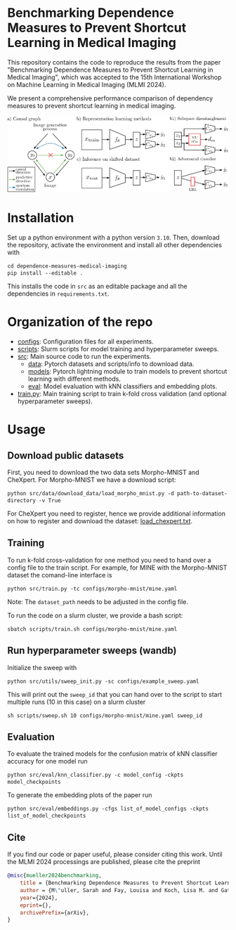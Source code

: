 # Benchmarking Dependence Measures to Prevent Shortcut Learning in Medical Imaging
This repository contains the code to reproduce the results from the paper "Benchmarking Dependence Measures to Prevent Shortcut Learning in Medical Imaging", which was accepted to the 15th International Workshop on Machine Learning in Medical Imaging (MLMI 2024).

We present a comprehensive performance comparison of dependency measures to prevent shortcut learning in medical imaging.

<img src="./figures/overview_figure.svg" alt="drawing" width="700"/>

# Installation

Set up a python environment with a python version `3.10`. Then, download the repository, activate the environment and install all other dependencies with
```
cd dependence-measures-medical-imaging
pip install --editable . 
```

This installs the code in `src` as an editable package and all the dependencies in `requirements.txt`.

# Organization of the repo
* [configs](./configs/): Configuration files for all experiments.
* [scripts](./scripts/): Slurm scripts for model training and hyperparameter sweeps.
* [src](./scripts/): Main source code to run the experiments.
    * [data](./src/data/): Pytorch datasets and scripts/info to download data.
    * [models](./src/models/): Pytorch lightning module to train models to prevent shortcut learning with different methods.
    * [eval](./src/eval/): Model evaluation with kNN classifiers and embedding plots.
* [train.py](./src/train.py): Main training script to train k-fold cross validation (and optional hyperparameter sweeps).


# Usage

## Download public datasets
First, you need to download the two data sets Morpho-MNIST and CheXpert.
For Morpho-MNIST we have a download script:
```
python src/data/download_data/load_morpho_mnist.py -d path-to-dataset-directory -v True
```
For CheXpert you need to register, hence we provide additional information on how to register and download the dataset: [load_chexpert.txt](src/data/download_data/load_chexpert.txt).

## Training
To run k-fold cross-validation for one method you need to hand over a config file to the train script. For example, for MINE with the Morpho-MNIST dataset the comand-line interface is 
```
python src/train.py -tc configs/morpho-mnist/mine.yaml
```
Note: The `dataset_path` needs to be adjusted in the config file.

To run the code on a slurm cluster, we provide a bash script:
```
sbatch scripts/train.sh configs/morpho-mnist/mine.yaml
```

## Run hyperparameter sweeps (wandb)
Initialize the sweep with
```
python src/utils/sweep_init.py -sc configs/example_sweep.yaml
```
This will print out the `sweep_id` that you can hand over to the script to start multiple runs (10 in this case) on a slurm cluster
```
sh scripts/sweep.sh 10 configs/morpho-mnist/mine.yaml sweep_id
```

## Evaluation
To evaluate the trained models for the confusion matrix of kNN classifier accuracy for one model run
```
python src/eval/knn_classifier.py -c model_config -ckpts model_checkpoints
```
To generate the embedding plots of the paper run
```
python src/eval/embeddings.py -cfgs list_of_model_configs -ckpts list_of_model_checkpoints
```

## Cite
If you find our code or paper useful, please consider citing this work. Until the MLMI 2024 processings are published, please cite the preprint
```bibtex
@misc{mueller2024benchmarking,
    title = {Benchmarking Dependence Measures to Prevent Shortcut Learning in Medical Imaging},
    author = {M\"uller, Sarah and Fay, Louisa and Koch, Lisa M. and Gatidis, Sergios and K\"ustner, Thomas and Berens, Philipp},
    year={2024},
    eprint={},
    archivePrefix={arXiv},
}
``` 